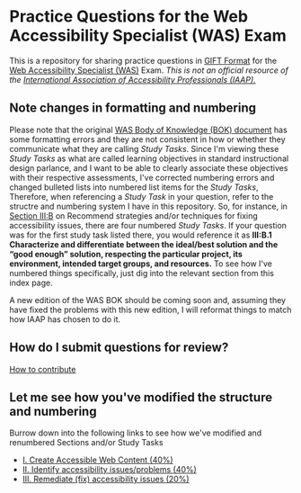 # Practice Questions for the Web Accessibility Specialist (WAS) Exam

This is a repository for sharing practice questions in [GIFT Format](https://docs.moodle.org/37/en/GIFT_format) for the [Web Accessibility Specialist (WAS)](https://www.accessibilityassociation.org/wascertification) Exam.  _This is not an official resource of the [International Association of Accessibility Professionals (IAAP).](https://www.accessibilityassociation.org)_ 

## Note changes in formatting and numbering
Please note that the original [WAS Body of Knowledge (BOK) document](https://iaap.membershipsoftware.org/files/IAAP%20WAS%20BOK%202018_042219%20(1).docx) has some formatting errors and they are not consistent in how or whether they communicate what they are calling _Study Tasks_.  Since I'm viewing these _Study Tasks_ as what are called learning objectives in standard instructional design parlance, and I want to be able to clearly associate these objectives with their respective assessments, I've corrected numbering errors and changed bulleted lists into numbered list items for the _Study Tasks_,  Therefore, when referencing a _Study Task_ in your question, refer to the structre and numbering system I have in this repository.  So, for instance, in [Section III:B](III/B/index.md) on Recommend strategies and/or techniques for fixing accessibility issues, there are four numbered _Study Tasks_.  If your question was for the first study task listed there, you would reference it as **III:B.1 Characterize and differentiate between the ideal/best solution and the “good enough” solution, respecting the particular project, its environment, intended target groups, and resources.** To see how I've numbered things specifically, just dig into the relevant section from this index page.  

A new edition of the WAS BOK should be coming soon and, assuming they have fixed the problems with this new edition, I will reformat things to match how IAAP has chosen to do it.

## How do I submit questions for review?
[How to contribute](CONTRIBUTING.md)

## Let me see how you've modified the structure and numbering
Burrow down into the following links to see how we've modified and renumbered Sections and/or Study Tasks

* [I. Create Accessible Web Content (40%)](I/index.md)
* [II. Identify accessibility issues/problems (40%)](II/index.md)
* [III. Remediate (fix) accessibility issues (20%)](III/index.md)
